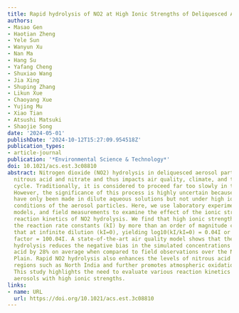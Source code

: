 ```yaml
---
title: Rapid hydrolysis of NO2 at High Ionic Strengths of Deliquesced Aerosol Particles
authors:
- Masao Gen
- Haotian Zheng
- Yele Sun
- Wanyun Xu
- Nan Ma
- Hang Su
- Yafang Cheng
- Shuxiao Wang
- Jia Xing
- Shuping Zhang
- Likun Xue
- Chaoyang Xue
- Yujing Mu
- Xiao Tian
- Atsushi Matsuki
- Shaojie Song
date: '2024-05-01'
publishDate: '2024-10-12T15:27:09.954518Z'
publication_types:
- article-journal
publication: '*Environmental Science & Technology*'
doi: 10.1021/acs.est.3c08810
abstract: Nitrogen dioxide (NO2) hydrolysis in deliquesced aerosol particles forms
  nitrous acid and nitrate and thus impacts air quality, climate, and the nitrogen
  cycle. Traditionally, it is considered to proceed far too slowly in the atmosphere.
  However, the significance of this process is highly uncertain because kinetic studies
  have only been made in dilute aqueous solutions but not under high ionic strength
  conditions of the aerosol particles. Here, we use laboratory experiments, air quality
  models, and field measurements to examine the effect of the ionic strength on the
  reaction kinetics of NO2 hydrolysis. We find that high ionic strengths (I) enhance
  the reaction rate constants (kI) by more than an order of magnitude compared to
  that at infinite dilution (kI=0), yielding log10(kI/kI=0) = 0.04I or rate enhancement
  factor = 100.04I. A state-of-the-art air quality model shows that the enhanced NO2
  hydrolysis reduces the negative bias in the simulated concentrations of nitrous
  acid by 28% on average when compared to field observations over the North China
  Plain. Rapid NO2 hydrolysis also enhances the levels of nitrous acid in other polluted
  regions such as North India and further promotes atmospheric oxidation capacity.
  This study highlights the need to evaluate various reaction kinetics of atmospheric
  aerosols with high ionic strengths.
links:
- name: URL
  url: https://doi.org/10.1021/acs.est.3c08810
---
```

